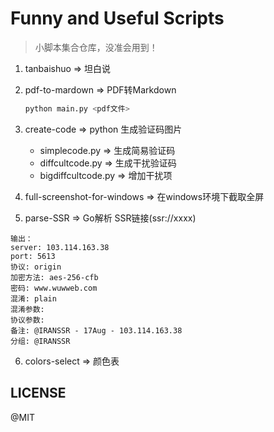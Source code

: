 # Funny and Useful Scripts

> 小脚本集合仓库，没准会用到！

1. tanbaishuo => 坦白说 

2. pdf-to-mardown   =>  PDF转Markdown

    ```python
    python main.py <pdf文件>

    ```
    
3. create-code  =>  python 生成验证码图片
	- simplecode.py  =>  生成简易验证码
	- diffcultcode.py	=> 	生成干扰验证码
    - bigdiffcultcode.py    =>  增加干扰项

4. full-screenshot-for-windows  =>  在windows环境下截取全屏

5. parse-SSR =>  Go解析 SSR链接(ssr://xxxx)
```
输出：
server: 103.114.163.38
port: 5613
协议: origin
加密方法: aes-256-cfb
密码: www.wuwweb.com
混淆: plain
混淆参数:
协议参数:
备注: @IRANSSR - 17Aug - 103.114.163.38
分组: @IRANSSR
```
6. colors-select => 颜色表


## LICENSE

@MIT